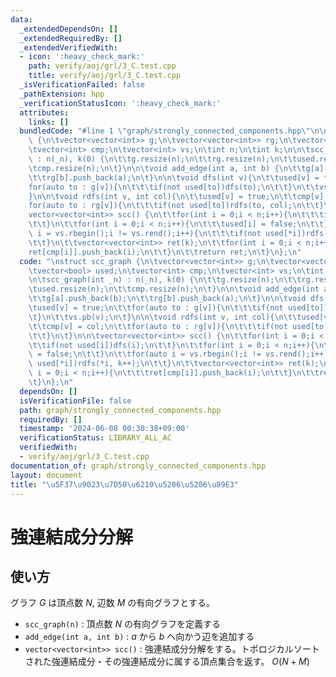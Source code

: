 ```yaml
---
data:
  _extendedDependsOn: []
  _extendedRequiredBy: []
  _extendedVerifiedWith:
  - icon: ':heavy_check_mark:'
    path: verify/aoj/grl/3_C.test.cpp
    title: verify/aoj/grl/3_C.test.cpp
  _isVerificationFailed: false
  _pathExtension: hpp
  _verificationStatusIcon: ':heavy_check_mark:'
  attributes:
    links: []
  bundledCode: "#line 1 \"graph/strongly_connected_components.hpp\"\n\nstruct scc_graph\
    \ {\n\tvector<vector<int>> g;\n\tvector<vector<int>> rg;\n\tvector<bool> used;\n\
    \tvector<int> cmp;\n\tvector<int> vs;\n\tint n;\n\tint k;\n\n\tscc_graph(int _n)\
    \ : n(_n), k(0) {\n\t\tg.resize(n);\n\t\trg.resize(n);\n\t\tused.resize(n);\n\t\
    \tcmp.resize(n);\n\t}\n\n\tvoid add_edge(int a, int b) {\n\t\tg[a].push_back(b);\n\
    \t\trg[b].push_back(a);\n\t}\n\n\tvoid dfs(int v){\n\t\tused[v] = true;\n\t\t\
    for(auto to : g[v]){\n\t\t\tif(not used[to])dfs(to);\n\t\t}\n\t\tvs.pb(v);\n\t\
    }\n\n\tvoid rdfs(int v, int col){\n\t\tused[v] = true;\n\t\tcmp[v] = col;\n\t\t\
    for(auto to : rg[v]){\n\t\t\tif(not used[to])rdfs(to, col);\n\t\t}\n\t}\n\n\t\
    vector<vector<int>> scc() {\n\t\tfor(int i = 0;i < n;i++){\n\t\t\tif(not used[i])dfs(i);\n\
    \t\t}\n\t\tfor(int i = 0;i < n;i++){\n\t\t\tused[i] = false;\n\t\t}\n\t\tfor(auto\
    \ i = vs.rbegin();i != vs.rend();i++){\n\t\t\tif(not used[*i])rdfs(*i, k++);\n\
    \t\t}\n\t\tvector<vector<int>> ret(k);\n\t\tfor(int i = 0;i < n;i++){\n\t\t\t\
    ret[cmp[i]].push_back(i);\n\t\t}\n\t\treturn ret;\n\t}\n};\n"
  code: "\nstruct scc_graph {\n\tvector<vector<int>> g;\n\tvector<vector<int>> rg;\n\
    \tvector<bool> used;\n\tvector<int> cmp;\n\tvector<int> vs;\n\tint n;\n\tint k;\n\
    \n\tscc_graph(int _n) : n(_n), k(0) {\n\t\tg.resize(n);\n\t\trg.resize(n);\n\t\
    \tused.resize(n);\n\t\tcmp.resize(n);\n\t}\n\n\tvoid add_edge(int a, int b) {\n\
    \t\tg[a].push_back(b);\n\t\trg[b].push_back(a);\n\t}\n\n\tvoid dfs(int v){\n\t\
    \tused[v] = true;\n\t\tfor(auto to : g[v]){\n\t\t\tif(not used[to])dfs(to);\n\t\
    \t}\n\t\tvs.pb(v);\n\t}\n\n\tvoid rdfs(int v, int col){\n\t\tused[v] = true;\n\
    \t\tcmp[v] = col;\n\t\tfor(auto to : rg[v]){\n\t\t\tif(not used[to])rdfs(to, col);\n\
    \t\t}\n\t}\n\n\tvector<vector<int>> scc() {\n\t\tfor(int i = 0;i < n;i++){\n\t\
    \t\tif(not used[i])dfs(i);\n\t\t}\n\t\tfor(int i = 0;i < n;i++){\n\t\t\tused[i]\
    \ = false;\n\t\t}\n\t\tfor(auto i = vs.rbegin();i != vs.rend();i++){\n\t\t\tif(not\
    \ used[*i])rdfs(*i, k++);\n\t\t}\n\t\tvector<vector<int>> ret(k);\n\t\tfor(int\
    \ i = 0;i < n;i++){\n\t\t\tret[cmp[i]].push_back(i);\n\t\t}\n\t\treturn ret;\n\
    \t}\n};\n"
  dependsOn: []
  isVerificationFile: false
  path: graph/strongly_connected_components.hpp
  requiredBy: []
  timestamp: '2024-06-08 00:30:38+09:00'
  verificationStatus: LIBRARY_ALL_AC
  verifiedWith:
  - verify/aoj/grl/3_C.test.cpp
documentation_of: graph/strongly_connected_components.hpp
layout: document
title: "\u5F37\u9023\u7D50\u6210\u5206\u5206\u89E3"
---
```


# 強連結成分分解

## 使い方

グラフ $G$ は頂点数 $N$, 辺数 $M$ の有向グラフとする。

- ``scc_graph(n)`` : 頂点数 $N$ の有向グラフを定義する
- ``add_edge(int a, int b)`` : $a$ から $b$ へ向かう辺を追加する
- ``vector<vector<int>> scc()`` : 強連結成分分解をする。トポロジカルソートされた強連結成分・その強連結成分に属する頂点集合を返す。 $O(N+M)$
